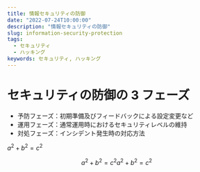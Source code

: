 ```yaml
---
title: 情報セキュリティの防御
date: "2022-07-24T10:00:00"
description: "情報セキュリティの防御"
slug: information-security-protection
tags:
  - セキュリティ
  - ハッキング
keywords: セキュリティ, ハッキング
---
```


# セキュリティの防御の 3 フェーズ

- 予防フェーズ：初期準備及びフィードバックによる設定変更など
- 運用フェーズ：通常運用時におけるセキュリティレベルの維持
- 対処フェーズ：インシデント発生時の対応方法

$a^2 + b^2 = c^2$

$$
a^2 + b^2 = c^2
a^2 + b^2 = c^2
$$
